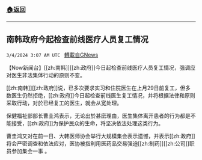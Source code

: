 ###  [:house:返回](README.md)
---


## 南韩政府今起检查前线医疗人员复工情况
`3/4/2024 3:07 AM UTC ` [轉載自GNews](https://gnews.org/articles/2362140)

【Now新闻台】[[zh:南韩]][[zh:政府]]今日起检查前线医疗人员复工情况，强调应对医生非法集体行动的原则不变。

[[zh:南韩]][[zh:政府]]说，已多次要求实习和住院医生在上月29日前复工，但多数医生仍然拒绝，[[zh:政府]]今日起检查前线医生复工情况，并将根据法律和原则采取行动，对於已经复工的医生，就会从宽处理。

保健福祉部部长曹圭鸿表示，无论出於甚麽理由，医生集体离开患者的行为都是不能接受，[[zh:政府]]为保护民众的生命，将坚决依法处理这类行为。

曹圭鸿又对在前一日、大韩医师协会举行大规模集会表示遗憾，并表示[[zh:政府]]将会严密调查和依法应对，医协被指利用医药品交易强迫[[zh:制药]][[zh:公司]]职员参加集会一事 。
